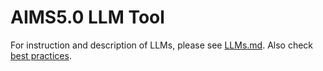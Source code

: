 # AIMS5.0 LLM Tool

For instruction and description of LLMs, please see [LLMs.md](./LLMs.md). Also check [best practices](./BP.md).